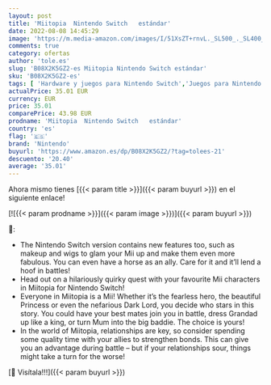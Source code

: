 ```yaml
---
layout: post
title: 'Miitopia  Nintendo Switch   estándar'
date: 2022-08-08 14:45:29
image: 'https://m.media-amazon.com/images/I/51XsZT+rnvL._SL500_._SL400_.jpg'
comments: true
category: ofertas
author: 'tole.es'
slug: 'B08X2K5GZ2-es Miitopia Nintendo Switch estándar'
sku: 'B08X2K5GZ2-es'
tags: [ 'Hardware y juegos para Nintendo Switch','Juegos para Nintendo Switch','Videojuegos','nintendo','🇪🇸', ]
actualPrice: 35.01 EUR
currency: EUR
price: 35.01
comparePrice: 43.98 EUR
prodname: 'Miitopia  Nintendo Switch   estándar'
country: 'es'
flag: '🇪🇸'
brand: 'Nintendo'
buyurl: 'https://www.amazon.es/dp/B08X2K5GZ2/?tag=tolees-21'
descuento: '20.40'
average: '35.01'
---
```


Ahora mismo tienes [{{< param title >}}]({{< param buyurl >}}) en el siguiente enlace!

[![{{< param prodname >}}]({{< param image >}})]({{< param buyurl >}})

🔎:

- The Nintendo Switch version contains new features too, such as makeup and wigs to glam your Mii up and make them even more fabulous. You can even have a horse as an ally. Care for it and it’ll lend a hoof in battles!
- Head out on a hilariously quirky quest with your favourite Mii characters in Miitopia for Nintendo Switch!
- Everyone in Miitopia is a Mii! Whether it’s the fearless hero, the beautiful Princess or even the nefarious Dark Lord, you decide who stars in this story. You could have your best mates join you in battle, dress Grandad up like a king, or turn Mum into the big baddie. The choice is yours!
- In the world of Miitopia, relationships are key, so consider spending some quality time with your allies to strengthen bonds. This can give you an advantage during battle – but if your relationships sour, things might take a turn for the worse!

[🛒 Visítala!!!]({{< param buyurl >}})

